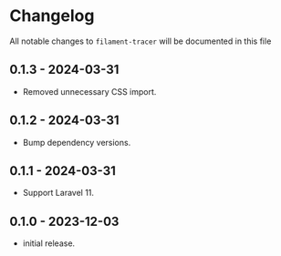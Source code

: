 # Changelog

All notable changes to `filament-tracer` will be documented in this file

## 0.1.3 - 2024-03-31

-   Removed unnecessary CSS import.

## 0.1.2 - 2024-03-31

-   Bump dependency versions.

## 0.1.1 - 2024-03-31

-   Support Laravel 11.

## 0.1.0 - 2023-12-03

-   initial release.
